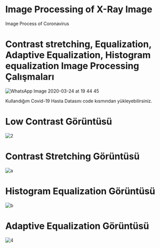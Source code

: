 # Image Processing of X-Ray Image
Image Process of Coronavirus

# Contrast stretching, Equalization, Adaptive Equalization, Histogram equalization Image Processing Çalışmaları

![WhatsApp Image 2020-03-24 at 19 44 45](https://user-images.githubusercontent.com/62892751/77930872-14fc9a00-72b4-11ea-9f2e-586c2e4d5b93.jpeg)

Kullandığım Covid-19 Hasta Datasını code kısmından yükleyebilirsiniz.


# Low Contrast Görüntüsü

![2](https://user-images.githubusercontent.com/62892751/77931651-18dcec00-72b5-11ea-94b6-469f4824d43c.JPG)

# Contrast Stretching Görüntüsü

![a](https://user-images.githubusercontent.com/62892751/77931668-2003fa00-72b5-11ea-952d-50eb225a141b.JPG)

# Histogram Equalization Görüntüsü

![b](https://user-images.githubusercontent.com/62892751/77931681-285c3500-72b5-11ea-88be-652da8937d1d.JPG)

# Adaptive Equalization Görüntüsü

![4](https://user-images.githubusercontent.com/62892751/77931700-301bd980-72b5-11ea-9139-98cf060baa59.JPG)
